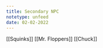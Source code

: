 ```yaml
---
title: Secondary NPC
notetype: unfeed
date: 02-02-2022
---
```


[[Squinks]]
[[Mr. Floppers]]
[[Chuck]]

